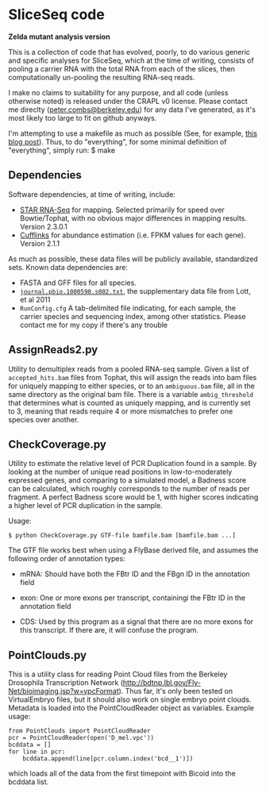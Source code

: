 SliceSeq code
==============
__Zelda mutant analysis version__

This is a collection of code that has evolved, poorly, to do various generic
and specific analyses for SliceSeq, which at the time of writing, consists of
pooling a carrier RNA with the total RNA from each of the slices, then
computationally un-pooling the resulting RNA-seq reads. 

I make no claims to suitability for any purpose, and all code (unless otherwise
noted) is released under the CRAPL v0 license.  Please contact me direclty
(peter.combs@berkeley.edu) for any data I've generated, as it's most likely too
large to fit on github anyways.

I'm attempting to use a makefile as much as possible (See, for example, [this
blog
post](http://www.bioinformaticszen.com/post/decomplected-workflows-makefiles/)).
Thus, to do "everything", for some minimal definition of "everything", simply
run: $ make


Dependencies
------------

Software dependencies, at time of writing, include:
  * [STAR RNA-Seq](http://code.google.com/p/rna-star/) for mapping. Selected
    primarily for speed over Bowtie/Tophat, with no obvious major differences
in mapping results. Version 2.3.0.1
  * [Cufflinks](http://cufflinks.cbcb.umd.edu/) for abundance estimation (i.e.
    FPKM values for each gene).  Version 2.1.1

As much as possible, these data files will be publicly available, standardized
sets.  Known data dependencies are:

 * FASTA and GFF files for all species.  
 * [`journal.pbio.1000590.s002.txt`](http://www.plosbiology.org/article/fetchSingleRepresentation.action?uri=info:doi/10.1371/journal.pbio.1000590.s002),
   the supplementary data file from Lott, et al 2011
 * `RunConfig.cfg` A tab-delimited file indicating, for each sample, the
   carrier species and sequencing index, among other statistics.  Please
contact me for my copy if there's any trouble

AssignReads2.py
---------------

Utility to demultiplex reads from a pooled RNA-seq sample.  Given a list of
`accepted_hits.bam` files from Tophat, this will assign the reads into bam
files for uniquely mapping to either species, or to an `ambiguous.bam` file,
all in the same directory as the original bam file.  There is a variable
`ambig_threshold` that determines what is counted as uniquely mapping, and is
currently set to 3, meaning that reads require 4 or more mismatches to prefer
one species over another.

CheckCoverage.py
----------------

Utility to estimate the relative level of PCR Duplication found in a sample.
By looking at the number of unique read positions in low-to-moderately
expressed genes, and comparing to a simulated model, a Badness score can be
calculated, which roughly corresponds to the number of reads per fragment.  A
perfect Badness score would be 1, with higher scores indicating a higher level
of PCR duplication in the sample. 

Usage:

    $ python CheckCoverage.py GTF-file bamfile.bam [bamfile.bam ...]

The GTF file works best when using a FlyBase derived file, and assumes the
following order of annotation types:

 * mRNA: Should have both the FBtr ID and the FBgn ID in the annotation field

 * exon: One or more exons per transcript, containingi the FBtr ID in the
  annotation field

 * CDS: Used by this program as a signal that there are no more exons for this
  transcript.  If there are, it will confuse the program.

PointClouds.py
--------------

This is a utility class for reading Point Cloud files from the Berkeley
Drosophila Transcription Network
(http://bdtnp.lbl.gov/Fly-Net/bioimaging.jsp?w=vpcFormat). Thus far, it's only
been tested on VirtualEmbryo files, but it should also work on single embryo
point clouds.  Metadata is loaded into the PointCloudReader object as
variables.  Example usage:

    from PointClouds import PointCloudReader
    pcr = PointCloudReader(open('D_mel.vpc'))
    bcddata = []
    for line in pcr:
        bcddata.append(line[pcr.column.index('bcd__1')])

which loads all of the data from the first timepoint with Bicoid into the
bcddata list.

